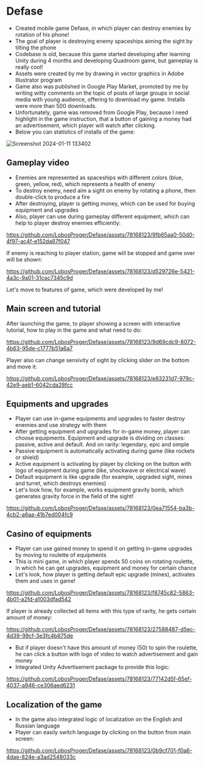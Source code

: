 # Defase
* Created mobile game Defase, in which player can destroy enemies by rotation of his phone!
* The goal of player is destroying enemy spaceships aiming the sight by tilting the phone
* Codebase is old, because this game started developing after learning Unity during 4 months and developing Quadroom game, but gameplay is really cool!
* Assets were created by me by drawing in vector graphics in Adobe Illustrator program
* Game also was published in Google Play Market, promoted by me by writing witty comments on the topic of posts of large groups in social media with young audience, offering to download my game. Installs were more than 500 downloads. 
* Unfortunately, game was removed from Google Play, because I need highlight in the game instruction, that a button of gaining a money had an advertisement, which player will watch after clicking.
* Below you can statistics of installs of the game:

![Screenshot 2024-01-11 133402](https://github.com/LobosProger/Defase/assets/78168123/60c883ad-dd98-4c35-b1c1-bc961c5d4527)

## Gameplay video
* Enemies are represented as spaceships with different colors (blue, green, yellow, red), which represents a health of enemy
* To destroy enemy, need aim a sight on enemy by rotating a phone, then double-click to produce a fire
* After destroying, player is getting money, which can be used for buying equipment and upgrades
* Also, player can use during gameplay different equipment, which can help to player destroy enemies efficiently:

https://github.com/LobosProger/Defase/assets/78168123/9fb65aa0-50d0-4f97-ac4f-e152da87f047

If enemy is reaching to player station, game will be stopped and game over will be shown:

https://github.com/LobosProger/Defase/assets/78168123/d529726e-5421-4a3c-9a01-31cac7345c9d

Let's move to features of game, which were developed by me!

## Main screen and tutorial

After launching the game, to player showing a screen with interactive tutorial, how to play in the game and what need to do:

https://github.com/LobosProger/Defase/assets/78168123/9d69cdc9-8072-4b63-95de-c1777b51a6a7

Player also can change sensivity of sight by clicking slider on the bottom and move it:

https://github.com/LobosProger/Defase/assets/78168123/e83231d7-979c-42e9-aeb1-6042cda28fcc

## Equipments and upgrades

* Player can use in-game equipments and upgrades to faster destroy enemies and use strategy with them
* After getting equipment and upgrades for in-game money, player can choose equipments. Equipment and upgrade is dividing on classes: passive, active and default. And on rarity: legendary, epic and simple
* Passive equipment is automatically activating during game (like rockets or shield)
* Active equipment is activating by player by clicking on the button with logo of equipment during game (like, shockwave or electrical wave)
* Default equipment is like upgrade (for example, upgraded sight, mines and turret, which destroys enemies)
* Let's look how, for example, works equipment gravity bomb, which generates gravity force in the field of the sight!

https://github.com/LobosProger/Defase/assets/78168123/0ea71554-ba3b-4cb2-a6aa-41b7ed004fc9

## Casino of equipments

* Player can use gained money to spend it on getting in-game upgrades by moving to roulette of equipments
* This is mini game, in which player spends 50 coins on rotating roulette, in which he can get upgrades, equipment and money for certain chance
* Let's look, how player is getting default epic upgrade (mines), activates them and uses in game!

https://github.com/LobosProger/Defase/assets/78168123/f8745c82-5863-4b01-a2fd-a1003dfad542

If player is already collected all items with this type of rarity, he gets certain amount of money:

https://github.com/LobosProger/Defase/assets/78168123/27588487-d5ec-4d39-99cf-3e3fc4b875de

* But if player doesn't have this amount of money (50) to spin the roulette, he can click a button with logo of video to watch advertisement and gain money
* Integrated Unity Advertisement package to provide this logic:

https://github.com/LobosProger/Defase/assets/78168123/77142d5f-65ef-4037-a946-ce306aed6231

## Localization of the game

* In the game also integrated logic of localization on the English and Russian language
* Player can easily switch language by clicking on the button from main screen:

https://github.com/LobosProger/Defase/assets/78168123/0b9cf701-f0a6-4dae-824e-a3ad2548033c

